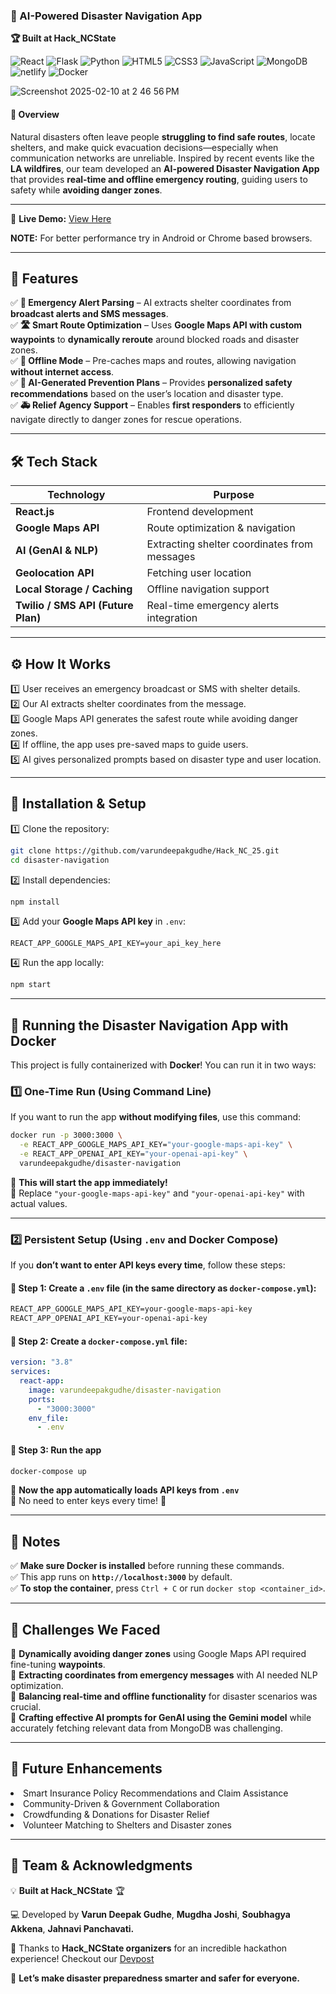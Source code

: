 ### **📍 AI-Powered Disaster Navigation App**
**🏆 Built at Hack_NCState**  

![React](https://img.shields.io/badge/React-61DAFB?style=flat&logo=react&logoColor=black)
![Flask](https://img.shields.io/badge/Flask-000000?style=flat&logo=flask&logoColor=white)
![Python](https://img.shields.io/badge/Python-14354C?style=flat&logo=python&logoColor=white)
![HTML5](https://img.shields.io/badge/HTML5-E34F26?style=flat&logo=html5&logoColor=white)
![CSS3](https://img.shields.io/badge/CSS3-1572B6?style=flat&logo=css3&logoColor=white)
![JavaScript](https://img.shields.io/badge/JavaScript-323330?style=flat&logo=javascript&logoColor=F7DF1E)
![MongoDB](https://img.shields.io/badge/MongoDB-47A248?style=flat&logo=mongodb&logoColor=white)
![netlify](https://img.shields.io/badge/Netlify-00C7B7?style=flat&logo=netlify&logoColor=white)
![Docker](https://img.shields.io/badge/Docker-2CA5E0?style=for-the-badge&logo=docker&logoColor=white)



![Screenshot 2025-02-10 at 2 46 56 PM](public/app_new.png)


#### **🚨 Overview**  
Natural disasters often leave people **struggling to find safe routes**, locate shelters, and make quick evacuation decisions—especially when communication networks are unreliable. Inspired by recent events like the **LA wildfires**, our team developed an **AI-powered Disaster Navigation App** that provides **real-time and offline emergency routing**, guiding users to safety while **avoiding danger zones**.  

---
🔗 **Live Demo:** [View Here](https://dreamy-blini-fdb9b1.netlify.app/)

**NOTE:** For better performance try in Android or Chrome based browsers.

---

## **🌟 Features**  

✅ **📡 Emergency Alert Parsing** – AI extracts shelter coordinates from **broadcast alerts and SMS messages**.  
✅ **🛣️ Smart Route Optimization** – Uses **Google Maps API with custom waypoints** to **dynamically reroute** around blocked roads and disaster zones.  
✅ **📶 Offline Mode** – Pre-caches maps and routes, allowing navigation **without internet access**.  
✅ **🤖 AI-Generated Prevention Plans** – Provides **personalized safety recommendations** based on the user’s location and disaster type.  
✅ **🚑 Relief Agency Support** – Enables **first responders** to efficiently navigate directly to danger zones for rescue operations.  

---

## **🛠️ Tech Stack**  

| Technology     | Purpose |
|---------------|---------|
| **React.js**  | Frontend development |
| **Google Maps API** | Route optimization & navigation |
| **AI (GenAI & NLP)** | Extracting shelter coordinates from messages |
| **Geolocation API** | Fetching user location |
| **Local Storage / Caching** | Offline navigation support |
| **Twilio / SMS API (Future Plan)** | Real-time emergency alerts integration |

---

## **⚙️ How It Works** 

1️⃣ User receives an emergency broadcast or SMS with shelter details.  
2️⃣ Our AI extracts shelter coordinates from the message.  
3️⃣ Google Maps API generates the safest route while avoiding danger zones.  
4️⃣ If offline, the app uses pre-saved maps to guide users.  
5️⃣ AI gives personalized prompts based on disaster type and user location.  

---

## **🚀 Installation & Setup**  

1️⃣ Clone the repository:  
```bash
git clone https://github.com/varundeepakgudhe/Hack_NC_25.git
cd disaster-navigation
```
2️⃣ Install dependencies:  
```bash
npm install
```
3️⃣ Add your **Google Maps API key** in `.env`:  
```env
REACT_APP_GOOGLE_MAPS_API_KEY=your_api_key_here
```
4️⃣ Run the app locally:  
```bash
npm start
```
---

## **🚀 Running the Disaster Navigation App with Docker**
This project is fully containerized with **Docker**! You can run it in two ways:

### **1️⃣ One-Time Run (Using Command Line)**
If you want to run the app **without modifying files**, use this command:  
```sh
docker run -p 3000:3000 \
  -e REACT_APP_GOOGLE_MAPS_API_KEY="your-google-maps-api-key" \
  -e REACT_APP_OPENAI_API_KEY="your-openai-api-key" \
  varundeepakgudhe/disaster-navigation
```
🔹 **This will start the app immediately!**  
🔹 Replace `"your-google-maps-api-key"` and `"your-openai-api-key"` with actual values.  

---

### **2️⃣ Persistent Setup (Using `.env` and Docker Compose)**
If you **don’t want to enter API keys every time**, follow these steps:

#### **📌 Step 1: Create a `.env` file** (in the same directory as `docker-compose.yml`):
```txt
REACT_APP_GOOGLE_MAPS_API_KEY=your-google-maps-api-key
REACT_APP_OPENAI_API_KEY=your-openai-api-key
```

#### **📌 Step 2: Create a `docker-compose.yml` file**:
```yaml
version: "3.8"
services:
  react-app:
    image: varundeepakgudhe/disaster-navigation
    ports:
      - "3000:3000"
    env_file:
      - .env
```

#### **📌 Step 3: Run the app**
```sh
docker-compose up
```
🔹 **Now the app automatically loads API keys from `.env`**  
🔹 No need to enter keys every time! 🎉  

---

## **📌 Notes**
✅ **Make sure Docker is installed** before running these commands.  
✅ This app runs on **`http://localhost:3000`** by default.  
✅ **To stop the container**, press `Ctrl + C` or run `docker stop <container_id>`.  

---

## **📝 Challenges We Faced**  

🔹 **Dynamically avoiding danger zones** using Google Maps API required fine-tuning **waypoints**.  
🔹 **Extracting coordinates from emergency messages** with AI needed NLP optimization.  
🔹 **Balancing real-time and offline functionality** for disaster scenarios was crucial.  
🔹 **Crafting effective AI prompts for GenAI using the Gemini model** while accurately fetching relevant data from MongoDB was challenging. 

---

## **🎯 Future Enhancements**  

<li>Smart Insurance Policy Recommendations and Claim Assistance</li>
<li>Community-Driven & Government Collaboration</li>
<li>Crowdfunding & Donations for Disaster Relief</li>
<li>Volunteer Matching to Shelters and Disaster zones </li>

---

## **📢 Team & Acknowledgments**  

💡 **Built at Hack_NCState** 🏆  

💻 Developed by **Varun Deepak Gudhe**, **Mugdha Joshi**, **Soubhagya Akkena**, **Jahnavi Panchavati.**  

🙏 Thanks to **Hack_NCState organizers** for an incredible hackathon experience! Checkout our [Devpost](https://devpost.com/software/disasternavigator?ref_content=user-portfolio&ref_feature=in_progress)

🚀 **Let’s make disaster preparedness smarter and safer for everyone.**  

